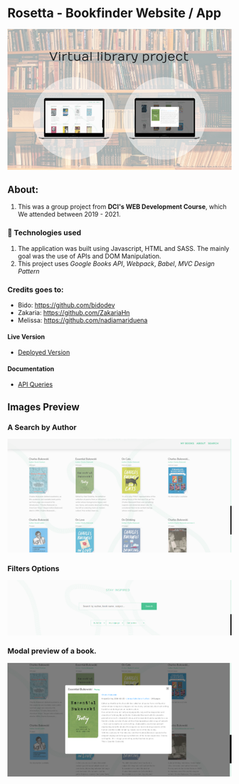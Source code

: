 # Rosetta - Bookfinder Website / App
![screenshot](./docs/imgs/rosetta.png)

## About: 
1. This was a group project from **DCI's WEB Development Course**, which We attended between 2019 - 2021. 

### 🚀 Technologies used
1. The application was built using Javascript, HTML and SASS. The mainly goal was the use of APIs and DOM Manipulation.
2. This project uses *Google Books API*, *Webpack*, *Babel*, *MVC Design Pattern* 

### Credits goes to:
- Bido: https://github.com/bidodev
- Zakaria: https://github.com/ZakariaHn
- Melissa: https://github.com/nadiamariduena

#### Live Version
* <a href="https://bidodev.github.io/rosetta-application" alt="deployed-version" target="_blank">Deployed Version</a>

#### Documentation
* <a href="https://github.com/bidodev/rosetta-application/tree/master/docs" alt="instagram-lookalike" target="_blank">API Queries</a>

## Images Preview
### A Search by Author
![screenshot](./docs/imgs/results.png)

### Filters Options
![screenshot](./docs/imgs/filters.png)

### Modal preview of a book.
![screenshot](./docs/imgs/modal.png)
